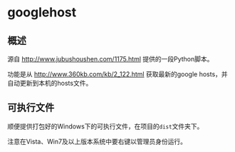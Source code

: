 # googlehost

## 概述

源自 http://www.jubushoushen.com/1175.html 提供的一段Python脚本。

功能是从 http://www.360kb.com/kb/2_122.html 获取最新的google hosts，并自动更新到本机的hosts文件。

## 可执行文件

顺便提供打包好的Windows下的可执行文件，在项目的`dist`文件夹下。

注意在Vista、Win7及以上版本系统中要右键以管理员身份运行。
